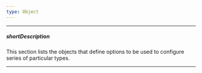 ```yaml
---
type: Object
---
```

---
##### shortDescription
This section lists the objects that define options to be used to configure series of particular types.

---
